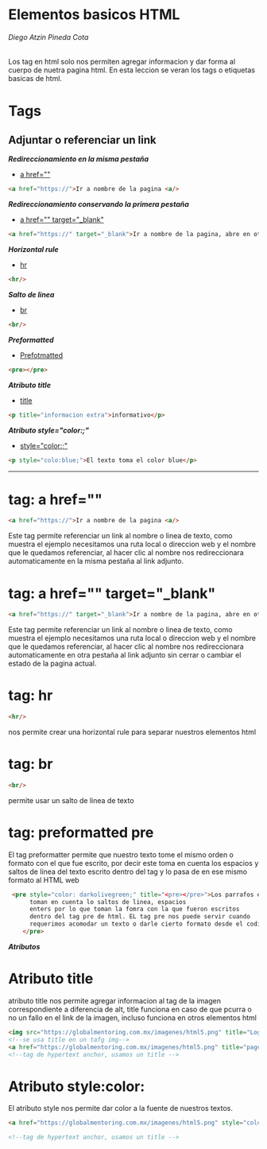 # Elementos basicos HTML
###### Diego Atzin Pineda Cota

Los tag en html solo nos permiten agregar informacion y dar forma al cuerpo de nuetra pagina html.
En esta leccion se veran los tags o etiquetas basicas de html.

# Tags

  ## Adjuntar o referenciar un link
   ***Redireccionamiento en la misma pestaña***
   - [a href=""](https://github.com/smars1/Re-Start/tree/main/Universidad%20Desarrollo%20Web/Html/Leccion_2#tag-a-href)
   ```html
   <a href="https://">Ir a nombre de la pagina <a/>
   ```

   ***Redireccionamiento conservando la primera pestaña***
   - [a href="" target="_blank"](https://github.com/smars1/Re-Start/edit/main/Universidad%20Desarrollo%20Web/Html/Leccion_2#tag-a-href-target_blank)
   ```html
   <a href="https://" target="_blank">Ir a nombre de la pagina, abre en otra pestaña <a/>
   ```

   ***Horizontal rule***
   - [hr](https://github.com/smars1/Re-Start/edit/main/Universidad%20Desarrollo%20Web/Html/Leccion_2#tag-hr)
   ```html
   <hr/> 
   ```

   ***Salto de linea***
   - [br](https://github.com/smars1/Re-Start/edit/main/Universidad%20Desarrollo%20Web/Html/Leccion_2#tag-br)
   ```html
   <br/>
   ```
   ***Preformatted***
   - [Prefotmatted](https://github.com/smars1/Re-Start/edit/main/Universidad%20Desarrollo%20Web/Html/Leccion_2#tag-preformatted-pre)
   ```html
   <pre></pre>
   ```

***Atributo title***
   - [title](https://github.com/smars1/Re-Start/edit/main/Universidad%20Desarrollo%20Web/Html/Leccion_2#atributo-title)
   ```html
   <p title="informacion extra">informativo</p>
   ```
   ***Atributo style="color:;"***
   - [style="color:;"](https://github.com/smars1/Re-Start/edit/main/Universidad%20Desarrollo%20Web/Html/Leccion_2#atributo-stylecolor)
   ```html
   <p style="colo:blue;">El texto toma el color blue</p>
   ```

-----------------------------------------------------------------------------------------------------------------------------------------------------------------------

# tag: a href=""
```html
<a href="https://">Ir a nombre de la pagina <a/>
```
Este tag permite referenciar un link al nombre o linea de texto, como muestra el ejemplo necesitamos una ruta local o direccion web y el nombre que le quedamos referenciar, al hacer clic al nombre nos redireccionara automaticamente en la misma pestaña al link adjunto.

# tag: a href="" target="_blank"
```html
<a href="https://" target="_blank">Ir a nombre de la pagina, abre en otra pestaña <a/>
```
Este tag permite referenciar un link al nombre o linea de texto, como muestra el ejemplo necesitamos una ruta local o direccion web y el nombre que le quedamos referenciar, al hacer clic al nombre nos redireccionara automaticamente en otra pestaña al link adjunto sin cerrar o cambiar el estado de la pagina actual.

# tag: hr
```html
<hr/> 
```
nos permite crear una horizontal rule para separar nuestros elementos html 

# tag: br
```html
<br/>
```
permite usar un salto de linea de texto

# tag: preformatted pre
El tag preformatter permite que nuestro texto tome el mismo orden o formato con el que  fue escrito, por decir este toma en cuenta los espacios y saltos de linea del texto escrito dentro del tag y lo pasa de en ese mismo formato al HTML web 
```html
 <pre style="color: darkolivegreen;" title="<pre></pre>">Los parrafos escritos dentro del tag pre
      toman en cuenta lo saltos de linea, espacios 
      enters por lo que toman la fomra con la que fueron escritos
      dentro del tag pre de html. EL tag pre nos puede servir cuando
      requerimos acomodar un texto o darle cierto formato desde el codigo fuente 
    </pre>
```

***Atributos***

# Atributo title
atributo title nos permite agregar informacion al tag de la imagen correspondiente a diferencia de alt, title funciona en caso de que pcurra o no un fallo en el link
de la imagen, incluso funciona en otros elementos html
```html
<img src="https://globalmentoring.com.mx/imagenes/html5.png" title="Logo html"/> 
<!--se usa title en un tafg img-->
<a href="https://globalmentoring.com.mx/imagenes/html5.png" title="page html5">Ir a html5</a>
<!--tag de hypertext anchor, usamos un title -->
```
# Atributo style:color:
El atributo style nos permite dar color a la fuente de nuestros textos.
```html
<a href="https://globalmentoring.com.mx/imagenes/html5.png" style="color:darkorange" title="page html5">Ir a html5</a>

<!--tag de hypertext anchor, usamos un title -->




